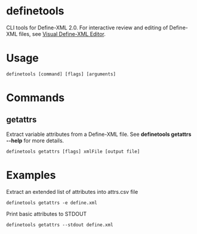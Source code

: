 definetools
===========
CLI tools for Define-XML 2.0. For interactive review and editing of Define-XML files, see [Visual Define-XML Editor](defineeditor.com).

# Usage
```
definetools [command] [flags] [arguments]
```
# Commands
## getattrs
Extract variable attributes from a Define-XML file. See **definetools getattrs --help** for more details.
```
definetools getattrs [flags] xmlFile [output file]
```
# Examples
Extract an extended list of attributes into attrs.csv file
```
definetools getattrs -e define.xml
```
Print basic attributes to STDOUT
```
definetools getattrs --stdout define.xml
```

